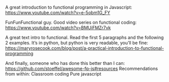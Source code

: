 A great introduction to functional programming in Javascript:
	https://www.youtube.com/watch?v=e-5obm1G_FY 

FunFunFunctional guy.   Good video series on functional coding:
https://www.youtube.com/watch?v=BMUiFMZr7vk

A great text intro to functional.  Read the first 5 paragraphs and the following 2 examples.
It’s in python, but python is very readable, you’ll be fine:
	https://maryrosecook.com/blog/post/a-practical-introduction-to-functional-programming

And finally, someone who has done this better than I can:
	https://github.com/stoeffel/awesome-fp-js#resources 
	Recommendations from within:
		Classroom coding
		Pure javascript
		

